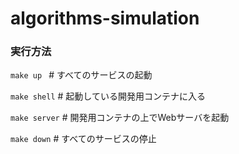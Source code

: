 # algorithms-simulation

### 実行方法
`make up ` # すべてのサービスの起動

`make shell` # 起動している開発用コンテナに入る

`make server` # 開発用コンテナの上でWebサーバを起動

`make down` # すべてのサービスの停止
